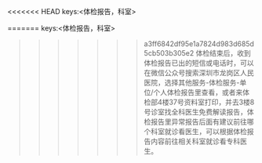 <<<<<<< HEAD
keys:<体检报告，科室>

=======
keys:<体检报告，科室>

>>>>>>> a3ff6842df95e1a7824d983d685d5cb503b305e2
体检结束后，收到体检报告已出的短信或电话时，可以在微信公众号搜索深圳市龙岗区人民医院，选择其他服务-体检服务-单位/个人体检报告里查看，或者来体检部4楼37号资料室打印，并去3楼8号诊室找全科医生免费解读报告，体检报告里异常报告后面有建议前往哪个科室就诊看医生，可以根据体检报告内容前往相关科室就诊看专科医生。
